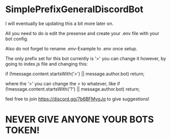 # SimplePrefixGeneralDiscordBot

I will eventually be updating this a bit more later on.

All you need to do is edit the presense and create your .env file with your bot config.

Also do not forget to rename .env-Example to .env once setup.

The only prefix set for this bot currently is '>' you can change it however, by going to index.js file and changing this:

if (!message.content.startsWith('>') || message.author.bot) return; 

where the '>' you can change the > to whatever, like if (!message.content.startsWith('?') || message.author.bot) return;


feel free to join https://discord.gg/7b6BFMygJq to give suggestions!

# NEVER GIVE ANYONE YOUR BOTS TOKEN!
